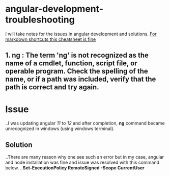# angular-development-troubleshooting
I will take notes for the issues in angular development and solutions. [For markdown shortcuts this cheatsheet is fine](https://github.com/adam-p/markdown-here/wiki/Markdown-Cheatsheet)
## 1. ng : The term 'ng' is not recognized as the name of a cmdlet, function, script file, or operable program. Check the spelling of the name, or if   a path was included, verify that the path is correct and try again.

# Issue
..I was updating angular _11_ to _12_ and after completion, **ng** command became unrecognized in windows (using windows terminal).

## Solution
..There are many reason why one see such an error but in my case, angular and node installation was fine and issue was resolved with this command below.
..**Set-ExecutionPolicy RemoteSigned -Scope CurrentUser**
